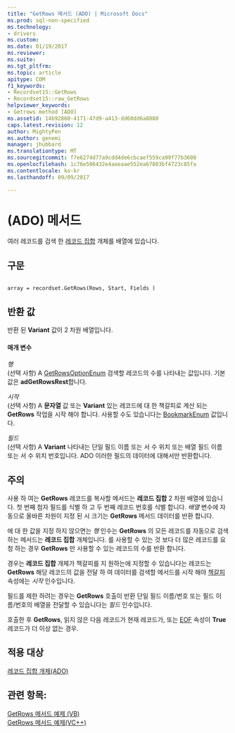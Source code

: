 ```yaml
---
title: "GetRows 메서드 (ADO) | Microsoft Docs"
ms.prod: sql-non-specified
ms.technology:
- drivers
ms.custom: 
ms.date: 01/19/2017
ms.reviewer: 
ms.suite: 
ms.tgt_pltfrm: 
ms.topic: article
apitype: COM
f1_keywords:
- Recordset15::GetRows
- Recordset15::raw_GetRows
helpviewer_keywords:
- Getrows method [ADO]
ms.assetid: 14b92860-4171-47d9-a413-dd60dd6a8880
caps.latest.revision: 12
author: MightyPen
ms.author: genemi
manager: jhubbard
ms.translationtype: MT
ms.sourcegitcommit: f7e6274d77a9cdd4de6cbcaef559ca99f77b3608
ms.openlocfilehash: 1c76e506432e4aeeaae552ea67803bf4723c85fa
ms.contentlocale: ko-kr
ms.lasthandoff: 09/09/2017

---
```

# <a name="getrows-method-ado"></a>(ADO) 메서드
여러 레코드를 검색 한 [레코드 집합](../../../ado/reference/ado-api/recordset-object-ado.md) 개체를 배열에 있습니다.  
  
## <a name="syntax"></a>구문  
  
```  
  
array = recordset.GetRows(Rows, Start, Fields )  
```  
  
## <a name="return-value"></a>반환 값  
 반환 된 **Variant** 값이 2 차원 배열입니다.  
  
#### <a name="parameters"></a>매개 변수  
 *행*  
 (선택 사항) A [GetRowsOptionEnum](../../../ado/reference/ado-api/getrowsoptionenum.md) 검색할 레코드의 수를 나타내는 값입니다. 기본값은 **adGetRowsRest**합니다.  
  
 *시작*  
 (선택 사항) A **문자열** 값 또는 **Variant** 있는 레코드에 대 한 책갈피로 계산 되는 **GetRows** 작업을 시작 해야 합니다. 사용할 수도 있습니다는 [BookmarkEnum](../../../ado/reference/ado-api/bookmarkenum.md) 값입니다.  
  
 *필드*  
 (선택 사항) A **Variant** 나타내는 단일 필드 이름 또는 서 수 위치 또는 배열 필드 이름 또는 서 수 위치 번호입니다. ADO 이러한 필드의 데이터에 대해서만 반환합니다.  
  
## <a name="remarks"></a>주의  
 사용 하 여는 **GetRows** 레코드를 복사할 메서드는 **레코드 집합** 2 차원 배열에 있습니다. 첫 번째 첨자 필드를 식별 하 고 두 번째 레코드 번호를 식별 합니다. *배열* 변수에 자동으로 올바른 차원이 지정 된 시 크기는 **GetRows** 메서드 데이터를 반환 합니다.  
  
 에 대 한 값을 지정 하지 않으면는 *행* 인수는 **GetRows** 의 모든 레코드를 자동으로 검색 하는 메서드는 **레코드 집합** 개체입니다. 를 사용할 수 있는 것 보다 더 많은 레코드를 요청 하는 경우 **GetRows** 만 사용할 수 있는 레코드의 수를 반환 합니다.  
  
 경우는 **레코드 집합** 개체가 책갈피를 지 원하는에 지정할 수 있습니다는 레코드는 **GetRows** 해당 레코드의 값을 전달 하 여 데이터를 검색할 메서드를 시작 해야 [책갈피](../../../ado/reference/ado-api/bookmark-property-ado.md)속성에는 *시작* 인수입니다.  
  
 필드를 제한 하려는 경우는 **GetRows** 호출이 반환 단일 필드 이름/번호 또는 필드 이름/번호의 배열을 전달할 수 있습니다는 *필드* 인수입니다.  
  
 호출한 후 **GetRows**, 읽지 않은 다음 레코드가 현재 레코드가, 또는 [EOF](../../../ado/reference/ado-api/bof-eof-properties-ado.md) 속성이 **True** 레코드가 더 이상 없는 경우.  
  
## <a name="applies-to"></a>적용 대상  
 [레코드 집합 개체(ADO)](../../../ado/reference/ado-api/recordset-object-ado.md)  
  
## <a name="see-also"></a>관련 항목:  
 [GetRows 메서드 예제 (VB)](../../../ado/reference/ado-api/getrows-method-example-vb.md)   
 [GetRows 메서드 예제(VC++)](../../../ado/reference/ado-api/getrows-method-example-vc.md)   


